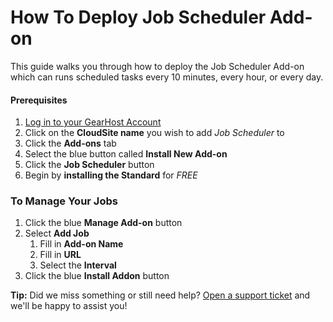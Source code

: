 # How To Deploy Job Scheduler Add-on
This guide walks you through how to deploy the Job Scheduler Add-on which can runs scheduled tasks every 10 minutes, every hour, or every day.

#### Prerequisites
1. [Log in to your GearHost Account](https://my.gearhost.com/account/login)
2. Click on the **CloudSite name** you wish to add *Job Scheduler* to
3. Click the **Add-ons** tab
4. Select the blue button called **Install New Add-on**
5. Click the **Job Scheduler** button
6. Begin by **installing the Standard** for *FREE*

### To Manage Your Jobs
1. Click the blue **Manage Add-on** button
2. Select **Add Job**
	1. Fill in **Add-on Name**
	2. Fill in **URL**
	3. Select the **Interval**
3. Click the blue **Install Addon** button

**Tip:** Did we miss something or still need help? [Open a support ticket](https://www.gearhost.com/documentation/how-to-open-a-support-ticket) and we'll be happy to assist you!
